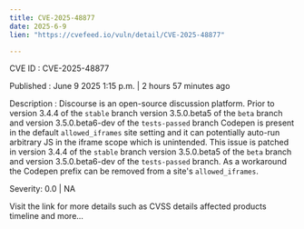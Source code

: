 ```yaml
---
title: CVE-2025-48877
date: 2025-6-9
lien: "https://cvefeed.io/vuln/detail/CVE-2025-48877"

---
```


CVE ID : CVE-2025-48877

Published :  June 9
2025
1:15 p.m. | 2 hours
57 minutes ago

Description : Discourse is an open-source discussion platform. Prior to version 3.4.4 of the `stable` branch
version 3.5.0.beta5 of the `beta` branch
and version 3.5.0.beta6-dev of the `tests-passed` branch
Codepen is present in the default `allowed_iframes` site setting
and it can potentially auto-run arbitrary JS in the iframe scope
which is unintended. This issue is patched in version 3.4.4 of the `stable` branch
version 3.5.0.beta5 of the `beta` branch
and version 3.5.0.beta6-dev of the `tests-passed` branch. As a workaround
the Codepen prefix can be removed from a site's `allowed_iframes`.

Severity: 0.0 | NA

Visit the link for more details
such as CVSS details
affected products
timeline
and more...
